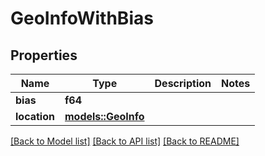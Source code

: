 # GeoInfoWithBias

## Properties

Name | Type | Description | Notes
------------ | ------------- | ------------- | -------------
**bias** | **f64** |  | 
**location** | [**models::GeoInfo**](GeoInfo.md) |  | 

[[Back to Model list]](../README.md#documentation-for-models) [[Back to API list]](../README.md#documentation-for-api-endpoints) [[Back to README]](../README.md)


